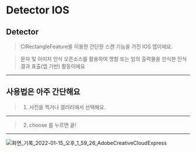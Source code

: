 
Detector IOS
=====


Detector
-----

> CIRectangleFeature을 이용한 간단한 스캔 기능을 가진 IOS 앱이에요.


> 문자 및 이미지 인식 오픈소스를 활용하여 명함 또는 임의 출력물을 인식한 인식 결과 표출(앱 기반) 활동이에요
* * *


사용법은 아주 간단해요
 ------
 
 > 1. 사진을 찍거나 갤러리에서 선택해요.
* * *

 > 2. choose 를 누르면 끝!
* * *

![화면_기록_2022-01-15_오후_1_59_26_AdobeCreativeCloudExpress](https://user-images.githubusercontent.com/80521474/149620672-a52fceac-ba59-4389-bf24-01926f4edb4c.gif)

